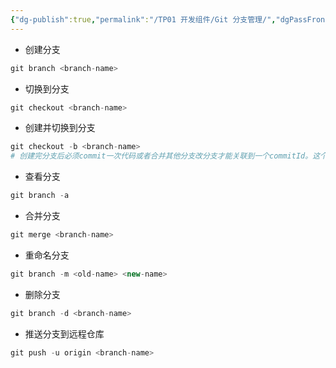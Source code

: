 ```yaml
---
{"dg-publish":true,"permalink":"/TP01 开发组件/Git 分支管理/","dgPassFrontmatter":true,"created":"2023-07-11T16:32:07.185+08:00","updated":"2024-06-01T10:50:30.271+08:00"}
---
```


- 创建分支
```php
git branch <branch-name>
```
- 切换到分支
```php
git checkout <branch-name>
```
- 创建并切换到分支
```php
git checkout -b <branch-name>
# 创建完分支后必须commit一次代码或者合并其他分支改分支才能关联到一个commitId。这个分支才能创建成功
```
- 查看分支
```php
git branch -a
```
- 合并分支
```php
git merge <branch-name>
```
- 重命名分支
```PHP
git branch -m <old-name> <new-name>
```
- 删除分支
```php
git branch -d <branch-name>
```
- 推送分支到远程仓库
```php
git push -u origin <branch-name>
```
